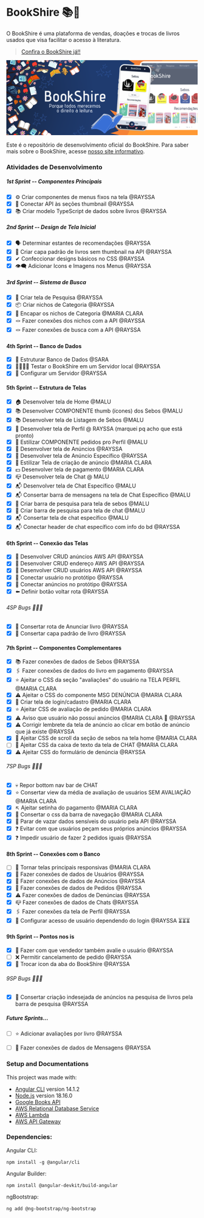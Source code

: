 # BookShire 📚🌳

O BookShire é uma plataforma de vendas, doações e trocas de livros usados que visa facilitar o acesso à literatura.

> [Confira o BookShire já!!](https://bookshire.net.s3-website-us-east-1.amazonaws.com/login)

![Banner Informativo do BookShire](/src/assets/banner.png)

Este é o repositório de desenvolvimento oficial do BookShire. Para saber mais sobre o BookShire, acesse [nosso site informativo](https://bookshire.vercel.app/).

### Atividades de Desenvolvimento

##### 1st Sprint -- Componentes Principais
- [x] ⚙️ Criar componentes de menus fixos na tela @RAYSSA
- [x] 🔗 Conectar API às seções thumbnail @RAYSSA
- [x] 📚 Criar modelo TypeScript de dados sobre livros @RAYSSA

##### 2nd Sprint -- Design de Tela Inicial
- [x] 🗣️ Determinar estantes de recomendações @RAYSSA
- [x] 📘 Criar capa padrão de livros sem thumbnail na API @RAYSSA
- [x] ✔ Confeccionar designs básicos no CSS @RAYSSA 
- [x] 👁️‍🗨️ Adicionar Icons e Imagens nos Menus @RAYSSA

##### 3rd Sprint -- Sistema de Busca
- [x] 🔎 Criar tela de Pesquisa @RAYSSA
- [x] 📦 Criar nichos de Categoria @RAYSSA
- [x] 💟 Encapar os nichos de Categoria @MARIA CLARA
- [x] 🪢 Fazer conexões dos nichos com a API @RAYSSA
- [x] 🪢 Fazer conexões de busca com a API @RAYSSA

#### 4th Sprint -- Banco de Dados
- [x] 🔨 Estruturar Banco de Dados @SARA
- [x] 👹👹👹👹 Testar o BookShire em um Servidor local @RAYSSA
- [x] 👹 Configurar um Servidor @RAYSSA

#### 5th Sprint -- Estrutura de Telas
- [x] 🏠 Desenvolver tela de Home @MALU
- [x] 📚 Desenvolver COMPONENTE thumb (ícones) dos Sebos @MALU
- [x] 📚 Desenvolver tela de Listagem de Sebos @MALU
- [x] 👤 Desenvolver tela de Perfil @ RAYSSA (marquei pq acho que está pronto)
- [x] 👤 Estilizar COMPONENTE pedidos pro Perfil @MALU
- [x] 📢 Desenvolver tela de Anúncios @RAYSSA
- [x] 📢 Desenvolver tela de Anúncio Específico @RAYSSA
- [x] 📢 Estilizar Tela de criação de anúncio @MARIA CLARA
- [x] 💵 Desenvolver tela de pagamento @MARIA CLARA
- [x] 📪 Desenvolver tela de Chat @ MALU
- [x] 📬 Desenvolver tela de Chat Específico @MALU
- [x] 📬 Consertar barra de mensagens na tela de Chat Específico @MALU 
- [x] 🔎 Criar barra de pesquisa para tela de sebos @MALU
- [x] 🔎 Criar barra de pesquisa para tela de chat @MALU
- [x] 📬 Consertar tela de chat específico @MALU
- [x] 📬 Conectar header de chat específico com info do bd @RAYSSA

#### 6th Sprint -- Conexão das Telas
- [x] 🙌 Desenvolver CRUD anúncios AWS API @RAYSSA
- [x] 🙌 Desenvolver CRUD endereço AWS API @RAYSSA
- [x] 🙌 Desenvolver CRUD usuários AWS API @RAYSSA
- [x] 🙌 Conectar usuário no protótipo @RAYSSA
- [x] 🙌 Conectar anúncios no protótipo @RAYSSA
- [x] ⬅️ Definir botão voltar rota @RAYSSA

###### 4SP Bugs 👾👾👾
- [x] 🎯 Consertar rota de Anunciar livro @RAYSSA
- [x] 📔 Consertar capa padrão de livro @RAYSSA

#### 7th Sprint -- Componentes Complementares
- [x] 📚 Fazer conexões de dados de Sebos @RAYSSA
- [x] 🖇️ Fazer conexões de dados do livro em pagamento @RAYSSA
- [x] ⭐ Ajeitar o CSS da seção "avaliações" do usuário na TELA PERFIL @MARIA CLARA
- [x] ⚠️ Ajeitar o CSS do componente MSG DENÚNCIA @MARIA CLARA
- [x] 🚪 Criar tela de login/cadastro @MARIA CLARA
- [x] ⭐ Ajeitar CSS de avaliação de pedido @MARIA CLARA
- [x] ⚠️ Aviso que usuário não possui anúncios @MARIA CLARA 🤝 @RAYSSA
- [x] ⚠️ Corrigir lembrete da tela de anúncio ao clicar em botão de anúncio que já existe @RAYSSA
- [x] 📑 Ajeitar CSS de scroll da seção de sebos na tela home @MARIA CLARA
- [ ] 📧 Ajeitar CSS da caixa de texto da tela de CHAT @MARIA CLARA
- [x] ⚠️ Ajeitar CSS do formulário de denúncia @RAYSSA

###### 7SP Bugs 👾👾👾
- [x] 💀 Repor bottom nav bar de CHAT 
- [x] ⭐ Consertar view da média de avaliação de usuários SEM AVALIAÇÃO @MARIA CLARA
- [x] ↖️ Ajeitar setinha do pagamento @MARIA CLARA
- [x] 🔨 Consertar o css da barra de navegação @MARIA CLARA
- [x] 🚓 Parar de vazar dados sensíveis do usuário pela API @RAYSSA
- [x] ❓ Evitar com que usuários peçam seus próprios anúncios @RAYSSA
- [x] ❓ Impedir usuário de fazer 2 pedidos iguais @RAYSSA

#### 8th Sprint -- Conexões com o Banco
- [ ] 🧠 Tornar telas principais responsivas @MARIA CLARA
- [x] 👤 Fazer conexões de dados de Usuários @RAYSSA
- [x] 📢 Fazer conexões de dados de Anúncios @RAYSSA
- [x] 🎁 Fazer conexões de dados de Pedidos @RAYSSA
- [x] ⚠️ Fazer conexões de dados de Denúncias @RAYSSA
- [x] 📪 Fazer conexões de dados de Chats @RAYSSA
- [x] 🖇️ Fazer conexões da tela de Perfil @RAYSSA
- [x] 🔐 Configurar acesso de usuário dependendo do login @RAYSSA ⏳⏳⏳

#### 9th Sprint -- Pontos nos is
- [x] 🤝 Fazer com que vendedor também avalie o usuário @RAYSSA
- [ ] ❌ Permitir cancelamento de pedido @RAYSSA
- [x] 🌳 Trocar icon da aba do BookShire @RAYSSA

###### 9SP Bugs 👾👾👾
- [x] 🔐 Consertar criação indesejada de anúncios na pesquisa de livros pela barra de pesquisa @RAYSSA

##### Future Sprints...
- [ ] ⭐ Adicionar avaliações por livro @RAYSSA 
- [ ] 📨 Fazer conexões de dados de Mensagens @RAYSSA 


### Setup and Documentations
This project was made with:
- [Angular CLI](https://github.com/angular/angular-cli) version 14.1.2
- [Node.js](https://nodejs.org/en/docs) version 18.16.0
- [Google Books API](https://developers.google.com/books)
- [AWS Relational Database Service](https://aws.amazon.com/rds/?trk=eca03f9c-ce0f-4704-b08e-e6fe66f1f54d&sc_channel=ps&ef_id=CjwKCAiA3aeqBhBzEiwAxFiOBi8x1R_S1-MRBsNIuq3sut86SOrih5aDofznWUIVQFLT6IP4ZOpS3xoCt-MQAvD_BwE:G:s&s_kwcid=AL!4422!3!548640877181!e!!g!!aws%20rds!12024809973!118832469809)
- [AWS Lambda](https://aws.amazon.com/pm/lambda/?trk=56f58804-91cd-4af4-98d4-afe277a57fd3&sc_channel=ps&ef_id=CjwKCAiA3aeqBhBzEiwAxFiOBr1fz1cyLtHgc7qp1qWNMpnqEjdUU9-7QoD1brKaXWGKrC1MRMLKIRoCQRoQAvD_BwE:G:s&s_kwcid=AL!4422!3!651510591822!e!!g!!aws%20lambda!19828231347!148480170233)
- [AWS API Gateway](https://aws.amazon.com/api-gateway/) 


### Dependencies:
    
Angular CLI:

    npm install -g @angular/cli

Angular Builder:

    npm install @angular-devkit/build-angular

ngBootstrap:

    ng add @ng-bootstrap/ng-bootstrap
